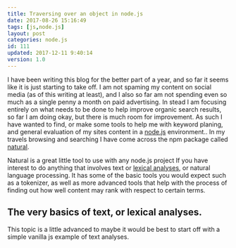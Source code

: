 ```yaml
---
title: Traversing over an object in node.js
date: 2017-08-26 15:16:49
tags: [js,node.js]
layout: post
categories: node.js
id: 111
updated: 2017-12-11 9:40:14
version: 1.0
---
```


I have been writing this blog for the better part of a year, and so far it seems like it is just starting to take off. I am not spaming my content on social media (as of this writing at least), and I also so far am not spending even so much as a single penny a month on paid advertising. In stead I am focusing entirely on what needs to be done to help improve organic search results, so far I am doing okay, but there is much room for improvement. As such I have wanted to find, or make some tools to help me with keyword planing, and general evaluation of my sites content in a [node.js](https://nodejs.org/en/) environment.. In my travels browsing and searching I have come across the npm package called [natural](https://www.npmjs.com/package/natural).

<!-- more -->

Natural is a great little tool to use with any node.js project If you have interest to do anything that involves text or [lexical analyses](https://en.wikipedia.org/wiki/Tokenization_(lexical_analysis)), or natural language processing. It has some of the basic tools you would expect such as a tokenizer, as well as more advanced tools that help with the process of finding out how well content may rank with respect to certain terms.

## The very basics of text, or lexical analyses.

This topic is a little advanced to maybe it would be best to start off with a simple vanilla js example of text analyses.